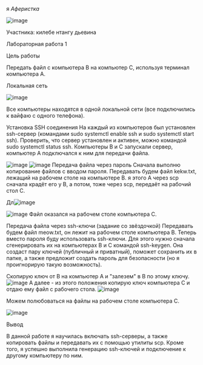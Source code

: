 

 я *Аферистка*

 ![image](https://github.com/user-attachments/assets/a010c602-fc29-4e73-a4d8-714c865ec165)

 Участника:
 килебе нтангу дьевина
 
  Лабораторная работа 1
 
 
 Цель работы

Передать файл с компьютера B на компьютер C, используя терминал компьютера A.

Локальная сеть

![image](https://github.com/user-attachments/assets/7d996060-735c-4168-a3d1-5b61fab19eef)


Все компьютеры находятся в одной локальной сети (все подключились к вайфаю с одного телефона).

Установка SSH соединения
На каждый из компьютеров был установлен ssh-сервер (командами sudo systemctl enable ssh и sudo systemctl start ssh). Проверить, что сервер установлен и активен, можно командой sudo systemctl status ssh. Компьютеры B и C запускали сервер, компьютер A подключался к ним для передачи файла.

![image](https://github.com/user-attachments/assets/68c67b66-3121-4c4d-8232-7d42b8dde14a)
![image](https://github.com/user-attachments/assets/7ed7d060-7381-44da-9c4c-57c6735dbbf3)
 Передача файла через пароль
Сначала выполню копирование файлов с вводом пароля. Передавать будем файл kekw.txt, лежащий на рабочем столе на компьютере B.
я этого A через scp сначала крадёт его у В, а потом, тоже через scp, передаёт на рабочий стол С.

Дл![image](https://github.com/user-attachments/assets/55523cf6-0043-4471-b553-be96c887848f)

![image](https://github.com/user-attachments/assets/ec884e58-6de2-4da0-a36b-87e0c81fcbc0)
Файл оказался на рабочем столе компьютера С.

Передача файла через ssh-ключи (задание со звёздочкой)
Передавать будем файл meow.txt, он лежит на рабочем столе компьютера В. Теперь вместо пароля буду использовать ssh-ключи. Для этого нужно сначала сгенерировать их на компьютерах B и C командой ssh-keygen. Она создаст пару ключей (публичный и приватный), поможет сохранить их в папке, а также предложит создать пароль для безопасности (но я проигнорирую такую возможность).

Скопирую ключ от В на компьютер А и "залезем" в В по этому ключу.
![image](https://github.com/user-attachments/assets/a95f23a7-1c58-4193-8c52-fc6050b01fae)
А далее - из этого положения копирую ключ компьютера С и отдаю ему файл с рабочего стола.
![image](https://github.com/user-attachments/assets/c029a3e6-39b8-48a4-ac7b-362f71c59829)

Можем полюбоваться на файлы на рабочем столе компьютера С.


![image](https://github.com/user-attachments/assets/7e4dae9b-618c-49e5-a960-a37783f2d495)


Вывод

В данной работе я научилась включать ssh-серверы, а также копировать файлы и передавать их с помощью утилиты scp. Кроме того, я успешно выполнила генерацию ssh-ключей и подключение к другому компьютеру по ним.




